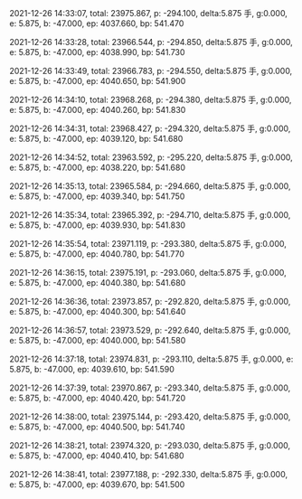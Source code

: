 2021-12-26 14:33:07, total: 23975.867, p: -294.100, delta:5.875 手, g:0.000, e: 5.875, b: -47.000, ep: 4037.660, bp: 541.470

2021-12-26 14:33:28, total: 23966.544, p: -294.850, delta:5.875 手, g:0.000, e: 5.875, b: -47.000, ep: 4038.990, bp: 541.730

2021-12-26 14:33:49, total: 23966.783, p: -294.550, delta:5.875 手, g:0.000, e: 5.875, b: -47.000, ep: 4040.650, bp: 541.900

2021-12-26 14:34:10, total: 23968.268, p: -294.380, delta:5.875 手, g:0.000, e: 5.875, b: -47.000, ep: 4040.260, bp: 541.830

2021-12-26 14:34:31, total: 23968.427, p: -294.320, delta:5.875 手, g:0.000, e: 5.875, b: -47.000, ep: 4039.120, bp: 541.680

2021-12-26 14:34:52, total: 23963.592, p: -295.220, delta:5.875 手, g:0.000, e: 5.875, b: -47.000, ep: 4038.220, bp: 541.680

2021-12-26 14:35:13, total: 23965.584, p: -294.660, delta:5.875 手, g:0.000, e: 5.875, b: -47.000, ep: 4039.340, bp: 541.750

2021-12-26 14:35:34, total: 23965.392, p: -294.710, delta:5.875 手, g:0.000, e: 5.875, b: -47.000, ep: 4039.930, bp: 541.830

2021-12-26 14:35:54, total: 23971.119, p: -293.380, delta:5.875 手, g:0.000, e: 5.875, b: -47.000, ep: 4040.780, bp: 541.770

2021-12-26 14:36:15, total: 23975.191, p: -293.060, delta:5.875 手, g:0.000, e: 5.875, b: -47.000, ep: 4040.380, bp: 541.680

2021-12-26 14:36:36, total: 23973.857, p: -292.820, delta:5.875 手, g:0.000, e: 5.875, b: -47.000, ep: 4040.300, bp: 541.640

2021-12-26 14:36:57, total: 23973.529, p: -292.640, delta:5.875 手, g:0.000, e: 5.875, b: -47.000, ep: 4040.000, bp: 541.580

2021-12-26 14:37:18, total: 23974.831, p: -293.110, delta:5.875 手, g:0.000, e: 5.875, b: -47.000, ep: 4039.610, bp: 541.590

2021-12-26 14:37:39, total: 23970.867, p: -293.340, delta:5.875 手, g:0.000, e: 5.875, b: -47.000, ep: 4040.420, bp: 541.720

2021-12-26 14:38:00, total: 23975.144, p: -293.420, delta:5.875 手, g:0.000, e: 5.875, b: -47.000, ep: 4040.500, bp: 541.740

2021-12-26 14:38:21, total: 23974.320, p: -293.030, delta:5.875 手, g:0.000, e: 5.875, b: -47.000, ep: 4040.410, bp: 541.680

2021-12-26 14:38:41, total: 23977.188, p: -292.330, delta:5.875 手, g:0.000, e: 5.875, b: -47.000, ep: 4039.670, bp: 541.500
